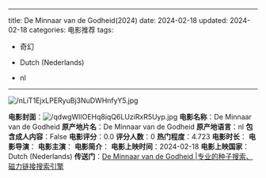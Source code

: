 
---
title: De Minnaar van de Godheid(2024)
date: 2024-02-18
updated: 2024-02-18
categories: 电影推荐
tags:

- 奇幻

- Dutch (Nederlands)
- nl
---

<img src="https://image.tmdb.org/t/p/original/nLiT1EjxLPERyuBj3NuDWHnfyY5.jpg" alt="/nLiT1EjxLPERyuBj3NuDWHnfyY5.jpg" title="/nLiT1EjxLPERyuBj3NuDWHnfyY5.jpg">

**电影封面**：<img src="https://image.tmdb.org/t/p/w200/qdwgWlIOEHq8iqQ6LUziRxR5Uyp.jpg" alt="/qdwgWlIOEHq8iqQ6LUziRxR5Uyp.jpg" title="/qdwgWlIOEHq8iqQ6LUziRxR5Uyp.jpg">
**电影名称**：De Minnaar van de Godheid
**原产地片名**：De Minnaar van de Godheid
**原产地语言**：nl
**包含成人内容**：False
**电影评分**：0.0
**评分人数**：0
**热门程度**：4.723
**电影时长**：
**电影导演**：
**电影主演**：
**电影简介**：
**电影上映时间**：2024-02-18
**电影上映国家**：Dutch (Nederlands)
**传送门**：[De Minnaar van de Godheid |专业的种子搜索、磁力链接搜索引擎](https://movie.amd794.com:2083/?search=De%20Minnaar%20van%20de%20Godheid&ordering=&mode=match_phrase&page_size=10&page=1)

